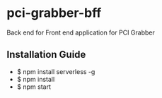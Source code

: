 # pci-grabber-bff
Back end for Front end application for PCI Grabber

## Installation Guide
-  $ npm install serverless -g
-  $ npm install
-  $ npm start
